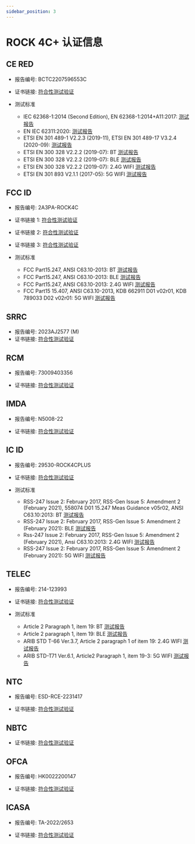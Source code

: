 ```yaml
---
sidebar_position: 3
---
```


# ROCK 4C+ 认证信息

## CE RED

- 报告编号: BCTC2207596553C
- 证书链接: [符合性测试验证](https://dl.radxa.com/rockpi4/compliance/4c+/RED/BCTC2207596553C_ROCK_4C_Plus_CE_RED.pdf)

- 测试标准
  - IEC 62368-1:2014 (Second Edition), EN 62368-1:2014+A11:2017: [测试报告](https://dl.radxa.com/rockpi4/compliance/4c+/RED/BCTC2207237518S_ROCK_4C_Plus_CE-RED_EN62368.pdf)
  - EN IEC 62311:2020: [测试报告](https://dl.radxa.com/rockpi4/compliance/4c+/RED/BCTC2207596553-1E_ROCK_4C_Plus_CE_RED_EN62311.pdf)
  - ETSI EN 301 489-1 V2.2.3 (2019-11), ETSI EN 301 489-17 V3.2.4 (2020-09): [测试报告](https://dl.radxa.com/rockpi4/compliance/4c+/RED/BCTC2207596553-2E_ROCK_4C_Plus_CE_RED_EN301489.pdf)
  - ETSI EN 300 328 V2.2.2 (2019-07): BT [测试报告](https://dl.radxa.com/rockpi4/compliance/4c+/RED/BCTC2207596553-3E_ROCK_4C_Plus_CE_RED_EN300328_BT_3M.pdf)
  - ETSI EN 300 328 V2.2.2 (2019-07): BLE [测试报告](https://dl.radxa.com/rockpi4/compliance/4c+/RED/BCTC2207596553-4E_ROCK_4C_Plus_CE_RED_EN300328_BLE_1M.pdf)
  - ETSI EN 300 328 V2.2.2 (2019-07): 2.4G WIFI [测试报告](https://dl.radxa.com/rockpi4/compliance/4c+/RED/BCTC2207596553-5E_ROCK_4C_Plus_CE_RED_EN300328_WiFi20M.pdf)
  - ETSI EN 301 893 V2.1.1 (2017-05): 5G WIFI [测试报告](https://dl.radxa.com/rockpi4/compliance/4c+/RED/BCTC2207596553-6E_ROCK_4C_Plus_CE_RED_EN301893_5.1G_WIFI.pdf)

## FCC ID

- 报告编号: 2AЗРA-ROCK4C

- 证书链接 1: [符合性测试验证](https://dl.radxa.com/rockpi4/compliance/4c+/FCC%20ID/DSS-TC680342.pdf)
- 证书链接 2: [符合性测试验证](https://dl.radxa.com/rockpi4/compliance/4c+/FCC%20ID/DTS-TC307304.pdf)
- 证书链接 3: [符合性测试验证](https://dl.radxa.com/rockpi4/compliance/4c+/FCC%20ID/NII-TC366208.pdf)

- 测试标准
  - FCC Part15.247, ANSI C63.10-2013: BT [测试报告](https://dl.radxa.com/rockpi4/compliance/4c+/FCC%20ID/BCTC2207707044-1E_ROCK_Pi_ROCK_4C_Plus_FCC_ID_BT.pdf)
  - FCC Part15.247, ANSI C63.10-2013: BLE [测试报告](https://dl.radxa.com/rockpi4/compliance/4c+/FCC%20ID/BCTC2207707044-2E_ROCK_Pi_ROCK_4C_Plus_FCC_ID_BLE.pdf)
  - FCC Part15.247, ANSI C63.10-2013: 2.4G WIFI [测试报告](https://dl.radxa.com/rockpi4/compliance/4c+/FCC%20ID/BCTC2207707044-3E-ROCK_Pi_ROCK_4C_Plus_FCC_ID_2.4GWiFi.pdf)
  - FCC Part15 15.407, ANSI C63.10-2013, KDB 662911 D01 v02r01, KDB 789033 D02 v02r01: 5G WIFI [测试报告](https://dl.radxa.com/rockpi4/compliance/4c+/FCC%20ID/BCTC2207707044-4E-ROCK_Pi_ROCK_4C_Plus_FCC_ID_5.1GWIFI.pdf)

## SRRC

- 报告编号: 2023AJ2577 (M)
- 证书链接: [符合性测试验证](https://dl.radxa.com/rockpi4/compliance/4c+/SRRC/RADXA_ROCK_4C_Plus.pdf)

## RCM

- 报告编号: 73009403356

- 证书链接: [符合性测试验证](https://dl.radxa.com/rockpi4/compliance/4c+/AU_RCM/Supplier_declaration_of_conformity_ROCK_4C_Plus.pdf)

## IMDA

- 报告编号: N5008-22

- 证书链接: [符合性测试验证](https://dl.radxa.com/rockpi4/compliance/4c+/IMDA/IMDA_ESER_Acknowledgement_of_Registration_for_Radxa_ROCK_4CPlus_dated_18th_Oct_2022.pdf)

## IC ID

- 报告编号: 29530-ROCK4CPLUS

- 证书链接: [符合性测试验证](https://dl.radxa.com/rockpi4/compliance/4c+/IC_ID/EMC_123993_ISED_Grant.pdf)

- 测试标准
  - RSS-247 Issue 2: February 2017, RSS-Gen Issue 5: Amendment 2 (February 2021), 558074 D01 15.247 Meas Guidance v05r02, ANSI C63.10:2013: BT [测试报告](https://dl.radxa.com/rockpi4/compliance/4c+/IC_ID/BCTC2210671499-1E_ROCK_Pi_4_ROCK_4C_Plus_IC_ID_BT_3M.pdf)
  - RSS-247 Issue 2: February 2017, RSS-Gen Issue 5: Amendment 2 (February 2021): BLE [测试报告](https://dl.radxa.com/rockpi4/compliance/4c+/IC_ID/BCTC2210671499-2E_ROCK_Pi_4_ROCK_4C_Plus_IC_ID_BLE_1M.pdf)
  - Rss-247 Issue 2: February 2017, RSS-Gen Issue 5: Amendment 2 (February 2021), Ansi C63.10:2013: 2.4G WIFI [测试报告](https://dl.radxa.com/rockpi4/compliance/4c+/IC_ID/BCTC2210671499-3E_ROCK_Pi_4_ROCK_4C_Plus_IC_ID_2.4G_N20.pdf)
  - RSS-247 Issue 2: February 2017, RSS-Gen Issue 5: Amendment 2 (February 2021): 5G WIFI [测试报告](https://dl.radxa.com/rockpi4/compliance/4c+/IC_ID/BCTC2210671499-4E_ROCK_Pi_4_ROCK_4C_Plus_IC_ID_5.1G.pdf)

## TELEC

- 报告编号: 214-123993

- 证书链接: [符合性测试验证](https://dl.radxa.com/rockpi4/compliance/4c+/TELEC/EMC123993_Japan_Certificate.pdf)

- 测试标准
  - Article 2 Paragraph 1, item 19: BT [测试报告](<https://dl.radxa.com/rockpi4/compliance/4c+/TELEC/BCTC2210401068-1E_ROCK_Pi_4_ROCK_4C_Plus_TELEC_BT_3M(J).pdf>)
  - Article 2 paragraph 1, item 19: BLE [测试报告](https://dl.radxa.com/rockpi4/compliance/4c+/TELEC/BCTC2210401068-2E_ROCK_Pi_4_ROCK_4C_Plus_TELEC_BLE_1M.pdf)
  - ARIB STD T-66 Ver.3.7, Article 2 paragraph 1 of item 19: 2.4G WIFI [测试报告](<https://dl.radxa.com/rockpi4/compliance/4c+/TELEC/BCTC2210401068-3E_ROCK_Pi_4_ROCK_4C_Plus_TELEC_2.4G_N20(X).pdf>)
  - ARIB STD-T71 Ver.6.1, Article2 Paragraph 1, item 19-3: 5G WIFI [测试报告](https://dl.radxa.com/rockpi4/compliance/4c+/TELEC/BCTC2210401068-4E_ROCK_Pi_4_ROCK_4C_Plus_TELEC_5.1G.pdf)

## NTC

- 报告编号: ESD-RCE-2231417

- 证书链接: [符合性测试验证](https://dl.radxa.com/rockpi4/compliance/4c+/NTC.pdf)

## NBTC

- 证书链接: [符合性测试验证](https://dl.radxa.com/rockpi4/compliance/4c+/NBTC.pdf)

## OFCA

- 报告编号: HK0022200147

- 证书链接: [符合性测试验证](https://dl.radxa.com/rockpi4/compliance/4c+/OFCA.pdf)

## ICASA

- 报告编号: TA-2022/2653

- 证书链接: [符合性测试验证](https://dl.radxa.com/rockpi4/compliance/4c+/ICASA.pdf)
